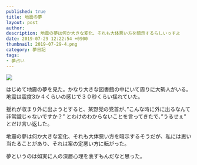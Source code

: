 ```yaml
---
published: true
title: 地震の夢
layout: post
author: 
description: 地震の夢は何か大きな変化、それも大体悪い方を暗示するらしいっすよ
date: 2019-07-29 12:22:54 +0900
thumbnail: 2019-07-29-4.png
category: 夢日記
tags:
- 夢占い
---
```


![]({{site.baseurl}}/assets/img/2019-07-29-4.png)

はじめて地震の夢を見た。かなり大きな図書館の中にいて周りに大勢人がいる。地震は震度3か４くらいの感じで３０秒くらい揺れていた。

揺れが収まり外に出ようとすると、某野党の党首が、”こんな時に外に出るなんて非常識じゃないですか？” とわけのわからないことを言ってきたで、”うるせぇ” とだけ言い返した。

地震の夢は何か大きな変化、それも大体悪い方を暗示するそうだが、私には思い当たることがあり、それは案の定悪い方に転がった。

夢というのは如実に人の深層心理を表すもんだなと思った。

